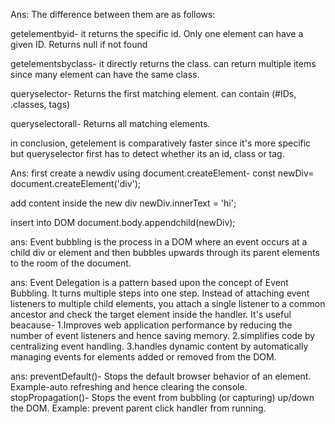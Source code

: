 <!-- question 1: What is the difference between getElementById, getElementsByClassName, and querySelector / querySelectorAll?  -->
Ans: 
The difference between them are as follows:

getelementbyid- it returns the specific id. Only one element can have a given ID. Returns null if not found

getelementsbyclass- it directly returns the class. can return multiple items since many element can have the same class.

queryselector- Returns the first matching element. can contain (#IDs, .classes, tags)

queryselectorall- Returns all matching elements.

in conclusion, getelement is comparatively faster since it's more specific but queryselector first has to detect whether its an id, class or tag.


<!-- question 2:How do you create and insert a new element into the DOM? -->
Ans:
 first create a newdiv using document.createElement-
 const newDiv= document.createElement('div');

 add content inside the new div
 newDiv.innerText = 'hi';

 insert into DOM
 document.body.appendchild(newDiv);

 <!-- question 3:What is Event Bubbling and how does it work? -->
 ans:
 Event bubbling is the process in a DOM where an event occurs at a child div or element and then bubbles upwards through its parent elements to the room of the document.

 <!-- question 4:What is Event Delegation in JavaScript? Why is it useful? -->
ans:
Event Delegation is a pattern based upon the concept of Event Bubbling. It turns multiple steps into one step. Instead of attaching event listeners to multiple child elements, you attach a single listener to a common ancestor and check the target element inside the handler.
It's useful beacause-
1.Improves web application performance by reducing the number of event listeners and hence saving memory.
2.simplifies code by centralizing event handling.
3.handles dynamic content by automatically managing events for elements added or removed from the DOM.

<!-- question-5:What is the difference between preventDefault() and stopPropagation() methods? -->
ans:
preventDefault()-	Stops the default browser behavior of an element. Example-auto refreshing and hence clearing the console.
stopPropagation()-	Stops the event from bubbling (or capturing) up/down the DOM. Example: prevent parent click handler from running.